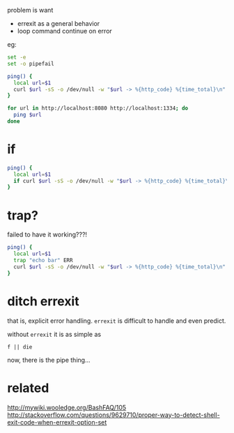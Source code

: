 problem is want

* errexit as a general behavior
* loop command continue on error

eg:

```bash
set -e
set -o pipefail

ping() {
  local url=$1
  curl $url -sS -o /dev/null -w "$url -> %{http_code} %{time_total}\n"
}

for url in http://localhost:8080 http://localhost:1334; do
  ping $url
done
```

if
==

```bash
ping() {
  local url=$1
  if curl $url -sS -o /dev/null -w "$url -> %{http_code} %{time_total}\n"; then true; fi
}
```

trap?
=====
failed to have it working???!

```bash
ping() {
  local url=$1
  trap "echo bar" ERR
  curl $url -sS -o /dev/null -w "$url -> %{http_code} %{time_total}\n"
}
```

ditch errexit
=============
that is, explicit error handling.
`errexit` is difficult to handle and even predict.

without `errexit` it is as simple as

    f || die

now, there is the pipe thing...

related
=======

http://mywiki.wooledge.org/BashFAQ/105
http://stackoverflow.com/questions/9629710/proper-way-to-detect-shell-exit-code-when-errexit-option-set
